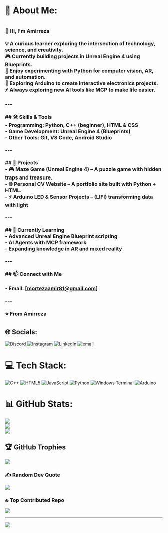 # 💫 About Me:
# <H3>👋 Hi, I'm Amirreza<br><br>💡 A curious learner exploring the intersection of **technology, science, and creativity**.  <br>🎮 Currently building projects in **Unreal Engine 4** using Blueprints.  <br>🐍 Enjoy experimenting with **Python** for computer vision, AR, and automation.    <br>🤖 Exploring **Arduino** to create interactive electronics projects.  <br>⚡ Always exploring new AI tools like **MCP** to make life easier.<br><br>---<br><br>## 🛠️ Skills & Tools<br>- **Programming:** Python, C++ (beginner), HTML & CSS  <br>- **Game Development:** Unreal Engine 4 (Blueprints)   <br>- **Other Tools:** Git, VS Code, Android Studio  <br><br>---<br><br>## 📂 Projects<br>- 🎮 **Maze Game (Unreal Engine 4)** – A puzzle game with hidden traps and treasure.   <br>- 🌐 **Personal CV Website** – A portfolio site built with Python + HTML.  <br>- ⚡ **Arduino LED & Sensor Projects** – (LIFI) transforming data with light<br><br>---<br><br>## 🌱 Currently Learning<br>- Advanced Unreal Engine Blueprint scripting  <br>- AI Agents with MCP framework  <br>- Expanding knowledge in AR and mixed reality  <br><br>---<br><br>## 📫 Connect with Me<br><br>- Email: [mortezaamir81@gmail.com]  <br><br>---<br><br>⭐️ From Amirreza<br>
</H3>


## 🌐 Socials:
[![Discord](https://img.shields.io/badge/Discord-%237289DA.svg?logo=discord&logoColor=white)](https://discord.gg/A.R.A1384) [![Instagram](https://img.shields.io/badge/Instagram-%23E4405F.svg?logo=Instagram&logoColor=white)](https://instagram.com/amirrezaabasi123456) [![LinkedIn](https://img.shields.io/badge/LinkedIn-%230077B5.svg?logo=linkedin&logoColor=white)](https://linkedin.com/in/AmirrezaAbasy) [![email](https://img.shields.io/badge/Email-D14836?logo=gmail&logoColor=white)](mailto:mortezaamir81@gmail.com) 

# 💻 Tech Stack:
![C++](https://img.shields.io/badge/c++-%2300599C.svg?style=for-the-badge&logo=c%2B%2B&logoColor=white) ![HTML5](https://img.shields.io/badge/html5-%23E34F26.svg?style=for-the-badge&logo=html5&logoColor=white) ![JavaScript](https://img.shields.io/badge/javascript-%23323330.svg?style=for-the-badge&logo=javascript&logoColor=%23F7DF1E) ![Python](https://img.shields.io/badge/python-3670A0?style=for-the-badge&logo=python&logoColor=ffdd54) ![Windows Terminal](https://img.shields.io/badge/Windows%20Terminal-%234D4D4D.svg?style=for-the-badge&logo=windows-terminal&logoColor=white) ![Arduino](https://img.shields.io/badge/-Arduino-00979D?style=for-the-badge&logo=Arduino&logoColor=white)
# 📊 GitHub Stats:
![](https://github-readme-stats.vercel.app/api?username=aRA1384&theme=tokyonight&hide_border=false&include_all_commits=true&count_private=true)<br/>
![](https://nirzak-streak-stats.vercel.app/?user=aRA1384&theme=tokyonight&hide_border=false)<br/>
![](https://github-readme-stats.vercel.app/api/top-langs/?username=aRA1384&theme=tokyonight&hide_border=false&include_all_commits=true&count_private=true&layout=compact)

## 🏆 GitHub Trophies
![](https://github-profile-trophy.vercel.app/?username=aRA1384&theme=onedark&no-frame=false&no-bg=true&margin-w=4)

### ✍️ Random Dev Quote
![](https://quotes-github-readme.vercel.app/api?type=horizontal&theme=merko)

### 🔝 Top Contributed Repo
![](https://github-contributor-stats.vercel.app/api?username=aRA1384&limit=5&theme=merko&combine_all_yearly_contributions=true)

---
[![](https://visitcount.itsvg.in/api?id=aRA1384&icon=0&color=0)](https://visitcount.itsvg.in)

<!-- Proudly created with GPRM ( https://gprm.itsvg.in ) -->
